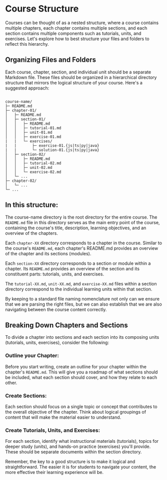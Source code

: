 # Course Structure

Courses can be thought of as a nested structure, where a course contains multiple chapters, each chapter contains multiple sections, and each section contains multiple components such as tutorials, units, and exercises. Let's explore how to best structure your files and folders to reflect this hierarchy.

## Organizing Files and Folders

Each course, chapter, section, and individual unit should be a separate Markdown file. These files should be organized in a hierarchical directory structure that mirrors the logical structure of your course. Here's a suggested approach:

```tree

course-name/
├─ README.md
├─ chapter-01/
│   ├─ README.md
│   ├─ section-01/
│   │   ├─ README.md
│   │   ├─ tutorial-01.md
│   │   ├─ unit-01.md
│   │   ├─ exercise-01.md
|   |   └─ exercises/
|   |       ├─ exercise-01.{js|ts|py|java}
|   |       └─ solution-01.{js|ts|py|java}
│   ├─ section-02/
│   │   ├─ README.md
│   │   ├─ tutorial-02.md
│   │   ├─ unit-02.md
│   │   └─ exercise-02.md
│   └─ ...
├─ chapter-02/
│   └─ ...
└─ ...

```

## In this structure:

The course-name directory is the root directory for the entire course. The `README.md` file in this directory serves as the main entry point of the course, containing the course's title, description, learning objectives, and an overview of the chapters.

Each `chapter-XX` directory corresponds to a chapter in the course. Similar to the course's `README.md`, each chapter's README.md provides an overview of the chapter and its sections (modules).

Each `section-XX` directory corresponds to a section or module within a chapter. Its `README.md` provides an overview of the section and its constituent parts: tutorials, units, and exercises.

The `tutorial-XX.md`, `unit-XX.md`, and `exercise-XX.md` files within a section directory correspond to the individual learning units within that section.

By keeping to a standard file naming nomenclature not only can we ensure that we are parsing the right files, but we can also establish that we are also navigating between the course content correctly.

## Breaking Down Chapters and Sections

To divide a chapter into sections and each section into its composing units (tutorials, units, exercises), consider the following:

### Outline your Chapter: 

Before you start writing, create an outline for your chapter within the chapter's `README.md`. This will give you a roadmap of what sections should be included, what each section should cover, and how they relate to each other.

### Create Sections: 

Each section should focus on a single topic or concept that contributes to the overall objective of the chapter. Think about logical groupings of content that will make the material easier to understand.

### Create Tutorials, Units, and Exercises: 

For each section, identify what instructional materials (tutorials), topics for deeper study (units), and hands-on practice (exercises) you'll provide. These should be separate documents within the section directory.

Remember, the key to a good structure is to make it logical and straightforward. The easier it is for students to navigate your content, the more effective their learning experience will be.

